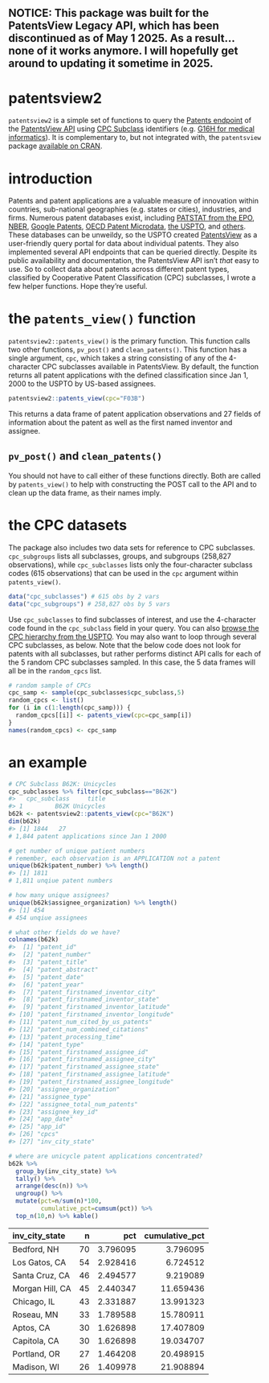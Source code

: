 ## NOTICE: This package was built for the PatentsView Legacy API, which has been discontinued as of May 1 2025. As a result... none of it works anymore. I will hopefully get around to updating it sometime in 2025.

# patentsview2

`patentsview2` is a simple set of functions to query the [Patents
endpoint](https://api.patentsview.org/patent.html) of the [PatentsView
API](https://www.patentsview.org/) using [CPC
Subclass](https://en.wikipedia.org/wiki/Cooperative_Patent_Classification)
identifiers (e.g. [G16H for medical
informatics](https://www.uspto.gov/web/patents/classification/cpc/html/cpc-G16H.html#G16H)).
It is complementary to, but not integrated with, the `patentsview`
package [available on
CRAN](https://docs.ropensci.org/patentsview/index.html).

# introduction

Patents and patent applications are a valuable measure of innovation
within countries, sub-national geographies (e.g. states or cities),
industries, and firms. Numerous patent databases exist, including
[PATSTAT from the EPO](https://data.epo.org/expert-services/index.html),
[NBER](https://www.nber.org/research/data/us-patents), [Google
Patents](https://patents.google.com/), [OECD Patent
Microdata](http://www.oecd.org/sti/intellectual-property-statistics-and-analysis.htm),
[the
USPTO](https://www.uspto.gov/patents-application-process/search-patents),
and [others](https://iii.pubpub.org/datasets). These databases can be
unweildy, so the USPTO created
[PatentsView](https://www.patentsview.org/) as a user-friendly query
portal for data about individual patents. They also implemented several
API endpoints that can be queried directly. Despite its public
availability and documentation, the PatentsView API isn’t *that* easy to
use. So to collect data about patents across different patent types,
classified by Cooperative Patent Classification (CPC) subclasses, I
wrote a few helper functions. Hope they’re useful.

# the `patents_view()` function

`patentsview2::patents_view()` is the primary function. This function
calls two other functions, `pv_post()` and `clean_patents()`. This
function has a single argument, `cpc`, which takes a string consisting
of any of the 4-character CPC subclasses available in PatentsView. By
default, the function returns all patent applications with the defined
classification since Jan 1, 2000 to the USPTO by US-based assignees.

``` r
patentsview2::patents_view(cpc="F03B")
```

This returns a data frame of patent application observations and 27
fields of information about the patent as well as the first named
inventor and assignee.

## `pv_post()` and `clean_patents()`

You should not have to call either of these functions directly. Both are
called by `patents_view()` to help with constructing the POST call to
the API and to clean up the data frame, as their names imply.

# the CPC datasets

The package also includes two data sets for reference to CPC subclasses.
`cpc_subgroups` lists all subclasses, groups, and subgroups (258,827
observations), while `cpc_subclasses` lists only the four-character
subclass codes (615 observations) that can be used in the `cpc` argument
within `patents_view()`.

``` r
data("cpc_subclasses") # 615 obs by 2 vars
data("cpc_subgroups") # 258,827 obs by 5 vars
```

Use `cpc_subclasses` to find subclasses of interest, and use the
4-character code found in the `cpc_subclass` field in your query. You
can also [browse the CPC hierarchy from the
USPTO](https://www.uspto.gov/web/patents/classification/cpc/html/cpc.html).
You may also want to loop through several CPC subclasses, as below. Note
that the below code does not look for patents with all subclasses, but
rather performs distinct API calls for each of the 5 random CPC
subclasses sampled. In this case, the 5 data frames will all be in the
`random_cpcs` list.

``` r
# random sample of CPCs
cpc_samp <- sample(cpc_subclasses$cpc_subclass,5)
random_cpcs <- list()
for (i in c(1:length(cpc_samp))) {
  random_cpcs[[i]] <- patents_view(cpc=cpc_samp[i])
}
names(random_cpcs) <- cpc_samp
```

# an example

``` r
# CPC Subclass B62K: Unicycles
cpc_subclasses %>% filter(cpc_subclass=="B62K")
#>   cpc_subclass     title
#> 1         B62K Unicycles
b62k <- patentsview2::patents_view(cpc="B62K")
dim(b62k) 
#> [1] 1844   27
# 1,844 patent applications since Jan 1 2000

# get number of unique patient numbers
# remember, each observation is an APPLICATION not a patent
unique(b62k$patent_number) %>% length() 
#> [1] 1811
# 1,811 unqiue patent numbers

# how many unique assignees?
unique(b62k$assignee_organization) %>% length() 
#> [1] 454
# 454 unqiue assignees

# what other fields do we have?
colnames(b62k)
#>  [1] "patent_id"                           
#>  [2] "patent_number"                       
#>  [3] "patent_title"                        
#>  [4] "patent_abstract"                     
#>  [5] "patent_date"                         
#>  [6] "patent_year"                         
#>  [7] "patent_firstnamed_inventor_city"     
#>  [8] "patent_firstnamed_inventor_state"    
#>  [9] "patent_firstnamed_inventor_latitude" 
#> [10] "patent_firstnamed_inventor_longitude"
#> [11] "patent_num_cited_by_us_patents"      
#> [12] "patent_num_combined_citations"       
#> [13] "patent_processing_time"              
#> [14] "patent_type"                         
#> [15] "patent_firstnamed_assignee_id"       
#> [16] "patent_firstnamed_assignee_city"     
#> [17] "patent_firstnamed_assignee_state"    
#> [18] "patent_firstnamed_assignee_latitude" 
#> [19] "patent_firstnamed_assignee_longitude"
#> [20] "assignee_organization"               
#> [21] "assignee_type"                       
#> [22] "assignee_total_num_patents"          
#> [23] "assignee_key_id"                     
#> [24] "app_date"                            
#> [25] "app_id"                              
#> [26] "cpcs"                                
#> [27] "inv_city_state"

# where are unicycle patent applications concentrated?
b62k %>% 
  group_by(inv_city_state) %>% 
  tally() %>% 
  arrange(desc(n)) %>% 
  ungroup() %>%
  mutate(pct=n/sum(n)*100,
         cumulative_pct=cumsum(pct)) %>%
  top_n(10,n) %>% kable()
```

| inv\_city\_state |  n |      pct | cumulative\_pct |
| :--------------- | -: | -------: | --------------: |
| Bedford, NH      | 70 | 3.796095 |        3.796095 |
| Los Gatos, CA    | 54 | 2.928416 |        6.724512 |
| Santa Cruz, CA   | 46 | 2.494577 |        9.219089 |
| Morgan Hill, CA  | 45 | 2.440347 |       11.659436 |
| Chicago, IL      | 43 | 2.331887 |       13.991323 |
| Roseau, MN       | 33 | 1.789588 |       15.780911 |
| Aptos, CA        | 30 | 1.626898 |       17.407809 |
| Capitola, CA     | 30 | 1.626898 |       19.034707 |
| Portland, OR     | 27 | 1.464208 |       20.498915 |
| Madison, WI      | 26 | 1.409978 |       21.908894 |
